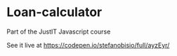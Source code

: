# Loan-calculator
Part of the JustIT Javascript course

See it live at https://codepen.io/stefanobisio/full/ayzEyr/
